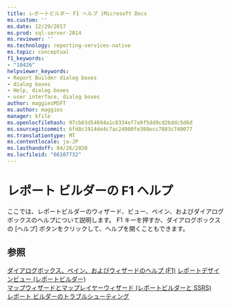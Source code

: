 ```yaml
---
title: レポートビルダー F1 ヘルプ |Microsoft Docs
ms.custom: ''
ms.date: 12/29/2017
ms.prod: sql-server-2014
ms.reviewer: ''
ms.technology: reporting-services-native
ms.topic: conceptual
f1_keywords:
- "10426"
helpviewer_keywords:
- Report Builder dialog boxes
- dialog boxes
- Help, dialog boxes
- user interface, dialog boxes
author: maggiesMSFT
ms.author: maggies
manager: kfile
ms.openlocfilehash: 97cb83d54694a1c8334ef7a9f5dd9cd2bddc5d6d
ms.sourcegitcommit: 6fd8c1914de4c7ac24900fe388ecc7883c740077
ms.translationtype: MT
ms.contentlocale: ja-JP
ms.lasthandoff: 04/26/2020
ms.locfileid: "66107732"
---
```

# <a name="report-builder-f1-help"></a>レポート ビルダーの F1 ヘルプ
  ここでは、レポートビルダーのウィザード、ビュー、ペイン、およびダイアログボックスのヘルプについて説明します。 F1 キーを押すか、ダイアログボックスの [ヘルプ] ボタンをクリックして、ヘルプを開くこともできます。  
  
## <a name="see-also"></a>参照  
 [ダイアログボックス、ペイン、およびウィザードのヘルプ (F1)](../report-builder-help-for-dialog-boxes-panes-and-wizards.md) [レポートデザインビュー &#40;レポートビルダー&#41;](report-design-view-report-builder.md)   
 [マップウィザードとマップレイヤーウィザード &#40;レポートビルダーと SSRS&#41;](../report-design/map-wizard-and-map-layer-wizard-report-builder-and-ssrs.md)   
 [レポート ビルダーのトラブルシューティング](../troubleshoot-report-builder.md)  
  
  
